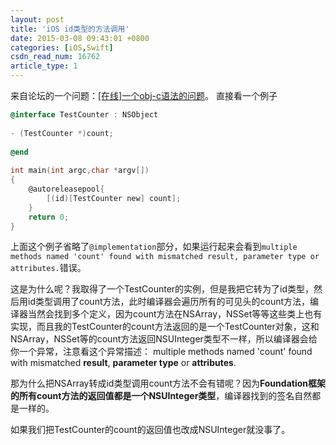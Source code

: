 ```yaml
---
layout: post
title: 'iOS id类型的方法调用'
date: 2015-03-08 09:43:01 +0800
categories: [iOS,Swift]
csdn_read_num: 16762
article_type: 1
---
```



﻿来自论坛的一个问题：[[在线]一个obj-c语法的问题](http://bbs.csdn.net/topics/390937339%20%5B%E5%9C%A8%E7%BA%BF%5D%E4%B8%80%E4%B8%AAobj-c%E8%AF%AD%E6%B3%95%E7%9A%84%E9%97%AE%E9%A2%98)。
直接看一个例子

```objective-c
@interface TestCounter : NSObject
 
- (TestCounter *)count;
 
@end
 
int main(int argc,char *argv[])
{
    @autoreleasepool{
        [(id)[TestCounter new] count];
    }
    return 0;
}
```

上面这个例子省略了`@implementation`部分，如果运行起来会看到`multiple methods named 'count' found with mismatched result, parameter type or attributes.`错误。

这是为什么呢？我取得了一个TestCounter的实例，但是我把它转为了id类型，然后用id类型调用了count方法，此时编译器会遍历所有的可见头的count方法，编译器当然会找到多个定义，因为count方法在NSArray，NSSet等等这些类上也有实现，而且我的TestCounter的count方法返回的是一个TestCounter对象，这和NSArray，NSSet等的count方法返回NSUInteger类型不一样，所以编译器会给你一个异常，注意看这个异常描述：
multiple methods named 'count' found with mismatched **result**, **parameter type** or **attributes**.

那为什么把NSArray转成id类型调用count方法不会有错呢？因为**Foundation框架的所有count方法的返回值都是一个NSUInteger类型**，编译器找到的签名自然都是一样的。

如果我们把TestCounter的count的返回值也改成NSUInteger就没事了。
